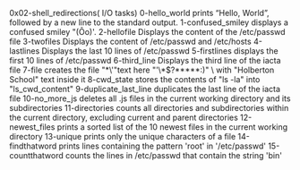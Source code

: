 0x02-shell_redirections( I/O tasks)
0-hello_world  prints “Hello, World”, followed by a new line to the standard output.
1-confused_smiley  displays a confused smiley "(Ôo)'.
2-hellofile Displays the content of the /etc/passwd file
3-twofiles Displays the content of /etc/passwd and /etc/hosts
4-lastlines Displays the last 10 lines of /etc/passwd
5-firstlines displays the first 10 lines of /etc/passwd
6-third_line Displays the third line of the iacta file
7-file creates the file "\*\\\'\"text here \"\'\\\*$\?\*\*\*\*\*:)"  \  with "Holberton School" text inside it
8-cwd_state stores the contents of "ls -la" into "ls_cwd_content"
9-duplicate_last_line duplicates the last line of the iacta file
10-no_more_js deletes all .js files in the current working directory and its subdirectories
11-directories counts all directories and subdirectories within the current directory, excluding current and parent directories
12-newest_files prints a sorted list of the 10 newest files in the current working directory
13-unique prints only the unique characters of a file
14-findthatword prints lines containing the pattern 'root' in '/etc/passwd' 
15-countthatword counts the lines in /etc/passwd that contain the string 'bin' 
